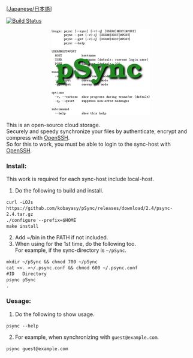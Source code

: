 [[Japanese/日本語](README_ja.md)]

[![Build Status](https://github.com/kobayasy/pSync/workflows/Build/badge.svg)](https://github.com/kobayasy/pSync/actions)

<div align="center"><img src="psync.png" alt="pSync"></div>

This is an open-source cloud storage.  
Securely and speedy synchronize your files by authenticate, encrypt and compress with [OpenSSH].  
So for this to work, you must be able to login to the sync-host with [OpenSSH].  

### Install:
This work is required for each sync-host include local-host.  
1. Do the following to build and install.  
```
curl -LOJs https://github.com/kobayasy/pSync/releases/download/2.4/psync-2.4.tar.gz
./configure --prefix=$HOME
make install
```
2. Add ~/bin in the PATH if not included.  
3. When using for the 1st time, do the following too.  
For example, if the sync-directory is `~/pSync`.  
```
mkdir ~/pSync && chmod 700 ~/pSync
cat <<. >~/.psync.conf && chmod 600 ~/.psync.conf
#ID   Directory
psync pSync
.
```

### Uesage:
1. Do the following to show usage.  
```
psync --help
```
2. For example, when synchronizing with `guest@example.com`.  
```
psync guest@example.com
```

[OpenSSH]: https://www.openssh.com

